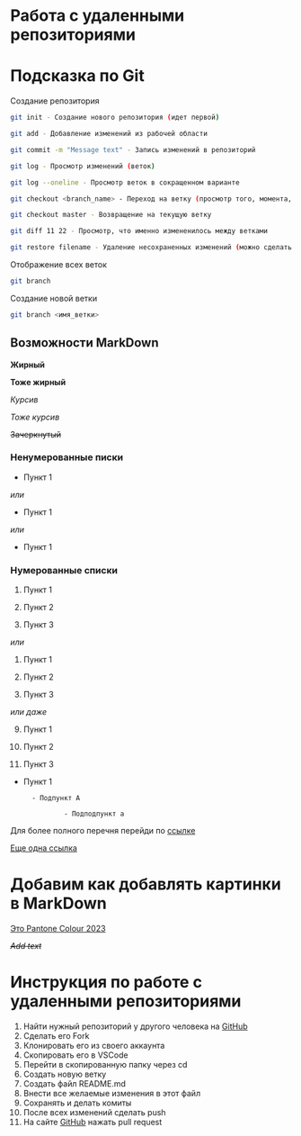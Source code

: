 # Работа с удаленными репозиториями

# Подсказка по Git

Создание репозитория
```sh
git init - Создание нового репозитория (идет первой)
```
```sh
git add - Добавление изменений из рабочей области
```
```sh
git commit -m "Message text" - Запись изменений в репозиторий
```
```sh
git log - Просмотр изменений (веток)
```
```sh
git log --oneline - Просмотр веток в сокращенном варианте
```
```sh
git checkout <branch_name> - Переход на ветку (просмотр того, момента, на который перешли)
```
```sh
git checkout master - Возвращение на текущую ветку
```
```sh
git diff 11 22 - Просмотр, что именно измененилось между ветками
```
```sh
git restore filename - Удаление несохраненных изменений (можно сделать до add или после, но не позднее commit)
```
Отображение всех веток
```sh
git branch
```
Создание новой ветки
```sh
git branch <имя_ветки>
```



## Возможности MarkDown
__Жирный__

**Тоже жирный**

*Курсив*

_Тоже курсив_

~~Зачеркнутый~~

### Ненумерованные писки
- Пункт 1


*или*

+ Пункт 1


*или*

* Пункт 1

### Нумерованные списки

1. Пункт 1

2. Пункт 2

3. Пункт 3

*или*

1. Пункт 1

1. Пункт 2

1. Пункт 3

*или даже*

9. Пункт 1

5. Пункт 2

1. Пункт 3

- Пункт 1

        - Подпункт A

                - Подподпункт a

Для более полного перечня перейди по [ссылке](https://texterra.ru/blog/ischerpyvayushchaya-shpargalka-po-sintaksisu-razmetki-markdown-na-zametku-avtoram-veb-razrabotchikam.html "Шпаргалка по синтаксису разметки Markdown")

[Еще одна ссылка](https://gb.ru)

# Добавим как добавлять картинки в MarkDown
[Это Pantone Colour 2023](Pantone2023.jpg)

~~*Add text*~~

# Инструкция по работе с удаленными репозиториями

1. Найти нужный репозиторий у другого человека на [GitHub](https://github.com)
2. Сделать его Fork
3. Клонировать его из своего аккаунта
4. Скопировать его в VSCode
5. Перейти в скопированную папку через cd
6. Создать новую ветку
7. Создать файл README.md
8. Внести все желаемые изменения в этот файл
9. Сохранять и делать комиты
10. После всех изменений сделать push
11. На сайте [GitHub](https://github.com) нажать pull request
